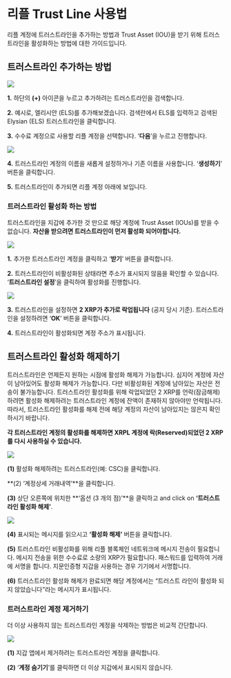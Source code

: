 # 리플 Trust Line 사용법

리플 계정에 트러스트라인을 추가하는 방법과 Trust Asset (IOU)을 받기 위해 트러스트라인을 활성화하는 방법에 대한 가이드입니다.

## **트러스트라인 추가하는 방법**

![](https://cdn-images-1.medium.com/max/800/1\*lY5Y27i2brdg7bwA4sLzyA.png)

**1.** 하단의 **(+)** 아이콘을 누르고 추가하려는 트러스트라인을 검색합니다.

**2.** 예시로, 엘리시안 (ELS)를 추가해보겠습니다. 검색란에서 ELS를 입력하고 검색된 Elysian (ELS) 트러스트라인을 클릭합니다.

**3.** 수수료 계정으로 사용할 리플 계정을 선택합니다. ‘**다음**’을 누르고 진행합니다.

![](https://cdn-images-1.medium.com/max/800/1\*W\_1Zo76BdeRI8DjhPlz-xA.png)

**4.** 트러스트라인 계정의 이름을 새롭게 설정하거나 기존 이름을 사용합니다. ‘**생성하기**’ 버튼을 클릭합니다.

**5.** 트러스트라인이 추가되면 리플 계정 아래에 보입니다.

### **트러스트라인 활성화 하는 방법**

트러스트라인을 지갑에 추가한 것 만으로 해당 계정에 Trust Asset (IOUs)를 받을 수 없습니다. **자산을 받으려면 트러스트라인이 먼저 활성화 되어야합니다.**

![](https://cdn-images-1.medium.com/max/800/1\*\_WRbrEvVrLNwPAaiCD5rmA.png)

**1.** 추가한 트러스트라인 계정을 클릭하고 ‘**받기**’ 버튼을 클릭합니다.

**2.** 트러스트라인이 비활성화된 상태라면 주소가 표시되지 않음을 확인할 수 있습니다. ‘**트러스트라인 설정**’을 클릭하여 활성화를 진행합니다.

![](https://cdn-images-1.medium.com/max/800/1\*zi-7SttqbjOf6c3Vxk-Xmw.png)

**3.** 트러스트라인을 설정하면 **2 XRP가 추가로 락업됩니다** (공지 당시 기준). 트러스트라인을 설정하려면 ‘**OK**’ 버튼을 클릭합니다.

**4.** 트러스트라인이 활성화되면 계정 주소가 표시됩니다.

## 트러스트라인 활성화 해제하기 <a href="#1a2e" id="1a2e"></a>

트러스트라인은 언제든지 원하는 시점에 활성화 해제가 가능합니다. 심지어 계정에 자산이 남아있어도 활성화 해제가 가능합니다. 다만 비활성화된 계정에 남아있는 자산은 전송이 불가능합니다. 트러스트라인 활성화를 위해 락업되었던 2 XRP를 언락(잠금해제)하려면 활성화 해제하려는 트러스트라인 계정에 잔액이 존재하지 않아야만 언락됩니다. 따라서, 트러스트라인 활성화를 해제 전에 해당 계정의 자산이 남아있지는 않은지 확인하시기 바랍니다.

**각 트러스트라인 계정의 활성화를 해제하면 XRPL 계정에 락(Reserved)되었던 2 XRP를 다시 사용하실 수 있습니다.**

![](https://miro.medium.com/max/1400/1\*yyy4DhmIyq24ihp0kGsTWg.png)

**(1)** 활성화 해제하려는 트러스트라인(예: CSC)을 클릭합니다.

**(2) ‘계정상세 거래내역’**을 클릭합니다.

**(3)** 상단 오른쪽에 위치한 **‘옵션 (3 개의 점)’**을 클릭하고 and click on **‘트러스트라인 활성화 해제’**.

![](https://miro.medium.com/max/1400/1\*nfPXrwg89G4MmZWWtFBVtg.png)

**(4)** 표시되는 메시지를 읽으시고 **‘활성화 해제’** 버튼을 클릭합니다.

**(5)** 트러스트라인 비활성화를 위해 리플 블록체인 네트워크에 메시지 전송이 필요합니다. 메시지 전송을 위한 수수료로 소량의 XRP가 필요합니다. 패스워드를 입력하여 거래에 서명을 합니다. 지문인증형 지갑을 사용하는 경우 기기에서 서명합니다.

**(6)** 트러스트라인 활성화 해제가 완료되면 해당 계정에서는 “트러스트 라인이 활성화 되지 않았습니다”라는 메시지가 표시됩니다.

### 트러스트라인 계정 제거하기 <a href="#1a96" id="1a96"></a>

더 이상 사용하지 않는 트러스트라인 계정을 삭제하는 방법은 비교적 간단합니다.

![](https://miro.medium.com/max/1400/1\*B-FwPtr26Dw-n99S7Ur9gg.png)

**(1)** 지갑 앱에서 제거하려는 트러스트라인 계정을 클릭합니다.

**(2)** ‘**계정 숨기기**’를 클릭하면 더 이상 지갑에서 표시되지 않습니다.
